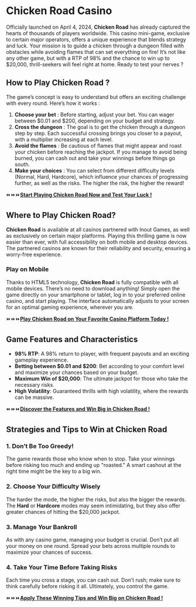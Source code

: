 # Chicken Road Casino

Officially launched on April 4, 2024, **Chicken Road** has already captured the hearts of thousands of players worldwide. This casino mini-game, exclusive to certain major operators, offers a unique experience that blends strategy and luck. Your mission is to guide a chicken through a dungeon filled with obstacles while avoiding flames that can set everything on fire! It’s not like any other game, but with a RTP of 98% and the chance to win up to $20,000, thrill-seekers will feel right at home. Ready to test your nerves ?

## How to Play Chicken Road ?

The game’s concept is easy to understand but offers an exciting challenge with every round. Here’s how it works :

1. **Choose your bet** : Before starting, adjust your bet. You can wager between $0.01 and $200, depending on your budget and strategy.
2. **Cross the dungeon** : The goal is to get the chicken through a dungeon step by step. Each successful crossing brings you closer to a payout, with a multiplier increasing at each level.
3. **Avoid the flames** : Be cautious of flames that might appear and roast your chicken before reaching the jackpot. If you manage to avoid being burned, you can cash out and take your winnings before things go south.
4. **Make your choices** : You can select from different difficulty levels (Normal, Hard, Hardcore), which influence your chances of progressing further, as well as the risks. The higher the risk, the higher the reward!

⏩⏩⏩[**Start Playing Chicken Road Now and Test Your Luck !**](https://fspace.link/register) 

## Where to Play Chicken Road?

**Chicken Road** is available at all casinos partnered with Inout Games, as well as exclusively on certain major platforms. Playing this thrilling game is now easier than ever, with full accessibility on both mobile and desktop devices. The partnered casinos are known for their reliability and security, ensuring a worry-free experience.

### Play on Mobile

Thanks to HTML5 technology, **Chicken Road** is fully compatible with all mobile devices. There’s no need to download anything! Simply open the game directly on your smartphone or tablet, log in to your preferred online casino, and start playing. The interface automatically adjusts to your screen for an optimal gaming experience, wherever you are.

⏩⏩⏩[**Play Chicken Road on Your Favorite Casino Platform Today !**](https://fspace.link/register) 

## Game Features and Characteristics

- **98% RTP**: A 98% return to player, with frequent payouts and an exciting gameplay experience.
- **Betting between $0.01 and $200**: Bet according to your comfort level and maximize your chances based on your budget.
- **Maximum Win of $20,000**: The ultimate jackpot for those who take the necessary risks.
- **High Volatility**: Guaranteed thrills with high volatility, where the rewards can be massive.

⏩⏩⏩[**Discover the Features and Win Big in Chicken Road !**](https://fspace.link/register) 

## Strategies and Tips to Win at Chicken Road

### 1. Don’t Be Too Greedy!

The game rewards those who know when to stop. Take your winnings before risking too much and ending up "roasted." A smart cashout at the right time might be the key to a big win.

### 2. Choose Your Difficulty Wisely

The harder the mode, the higher the risks, but also the bigger the rewards. The **Hard** or **Hardcore** modes may seem intimidating, but they also offer greater chances of hitting the $20,000 jackpot.

### 3. Manage Your Bankroll

As with any casino game, managing your budget is crucial. Don’t put all your money on one round. Spread your bets across multiple rounds to maximize your chances of success.

### 4. Take Your Time Before Taking Risks

Each time you cross a stage, you can cash out. Don’t rush; make sure to think carefully before risking it all. Ultimately, you control the game.

⏩⏩⏩[**Apply These Winning Tips and Win Big on Chicken Road !**](https://fspace.link/register) 
